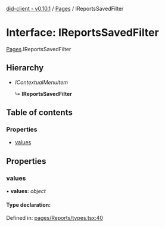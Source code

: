 [did-client - v0.10.1](../README.md) / [Pages](../modules/pages.md) / IReportsSavedFilter

# Interface: IReportsSavedFilter

[Pages](../modules/pages.md).IReportsSavedFilter

## Hierarchy

* *IContextualMenuItem*

  ↳ **IReportsSavedFilter**

## Table of contents

### Properties

- [values](pages.ireportssavedfilter.md#values)

## Properties

### values

• **values**: *object*

#### Type declaration:

Defined in: [pages/Reports/types.tsx:40](https://github.com/Puzzlepart/did/blob/dev/client/pages/Reports/types.tsx#L40)
